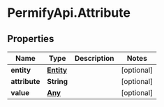 # PermifyApi.Attribute

## Properties

Name | Type | Description | Notes
------------ | ------------- | ------------- | -------------
**entity** | [**Entity**](Entity.md) |  | [optional] 
**attribute** | **String** |  | [optional] 
**value** | [**Any**](Any.md) |  | [optional] 



